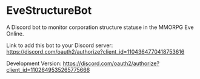 # EveStructureBot

A Discord bot to monitor corporation structure statuse in the MMORPG Eve Online.

Link to add this bot to your Discord server: https://discord.com/oauth2/authorize?client_id=1104364770418753616

Development Version:  https://discord.com/oauth2/authorize?client_id=1102649535265775666
